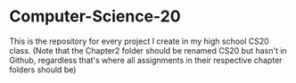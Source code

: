 # Computer-Science-20
This is the repository for every project I create in my high school CS20 class.
(Note that the Chapter2 folder should be renamed CS20 but hasn't in Github, regardless that's where all assignments in their respective chapter folders should be)
